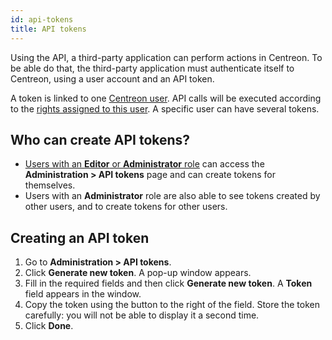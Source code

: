 ```yaml
---
id: api-tokens
title: API tokens
---
```


Using the API, a third-party application can perform actions in Centreon. To be able do that, the third-party application must authenticate itself to Centreon, using a user account and an API token.

A token is linked to one [Centreon user](../users/users.md). API calls will be executed according to the [rights assigned to this user](../users/users.md#user-roles). A specific user can have several tokens.

## Who can create API tokens?

* [Users with an **Editor** or **Administrator** role](../users/users.md#user-roles) can access the **Administration > API tokens** page and can create tokens for themselves.
* Users with an **Administrator** role are also able to see tokens created by other users, and to create tokens for other users.

## Creating an API token

1. Go to **Administration > API tokens**.
2. Click **Generate new token**. A pop-up window appears.
3. Fill in the required fields and then click **Generate new token**. A **Token** field appears in the window.
4. Copy the token using the button to the right of the field. Store the token carefully: you will not be able to display it a second time.
5. Click **Done**.
